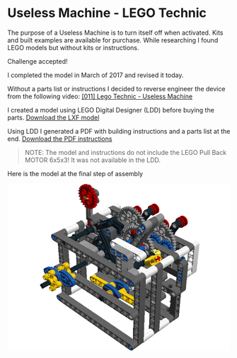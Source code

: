 # Useless Machine - LEGO Technic

The purpose of a Useless Machine is to turn itself off when activated. Kits and built examples are available for purchase. While researching I found LEGO models but without kits or instructions.

Challenge accepted!

<!--truncate-->

I completed the model in March of 2017 and revised it today.

Without a parts list or instructions I decided to reverse engineer the device from the following video:
[[011] Lego Technic - Useless Machine](https://www.youtube.com/watch?v=HAk-rhvZe2w)

I created a model using LEGO Digital Designer (LDD) before buying the parts. [Download the LXF model](./UselessMachine.lxf)

Using LDD I generated a PDF with building instructions and a parts list at the end.
[Download the PDF instructions](./UselessMachineInstructions.pdf)

> NOTE: The model and instructions do not include the LEGO Pull Back MOTOR 6x5x3! It was not available in the LDD.

Here is the model at the final step of assembly

![Final Step from instructions](./Step84.png)


